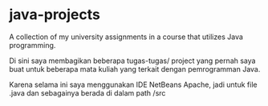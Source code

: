 # java-projects
A collection of my university assignments in a course that utilizes Java programming.

Di sini saya membagikan beberapa tugas-tugas/ project yang pernah saya buat untuk beberapa mata kuliah yang terkait dengan pemrogramman Java.

Karena selama ini saya menggunakan IDE NetBeans Apache, jadi untuk file .java dan sebagainya berada di dalam path /src
